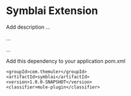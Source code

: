 # Symblai Extension

Add description ...


...


...


Add this dependency to your application pom.xml

```
<groupId>com.themuler</groupId>
<artifactId>symblai</artifactId>
<version>1.0.0-SNAPSHOT</version>
<classifier>mule-plugin</classifier>
```
